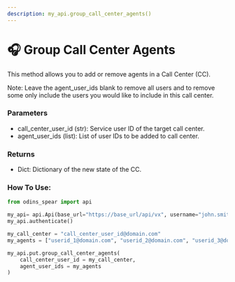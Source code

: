 ```yaml
---
description: my_api.group_call_center_agents()
---
```


# 🎧 Group Call Center Agents

This method allows you to add or remove agents in a Call Center (CC).&#x20;

Note: Leave the agent\_user\_ids blank to remove all users and to remove some only include the users you would like to include in this call center.

### Parameters&#x20;

* call\_center\_user\_id (str): Service user ID of the target call center.
* agent\_user\_ids (list): List of user IDs to be added to call center.

### Returns

* Dict: Dictionary of the new state of the CC.

### How To Use:

```python
from odins_spear import api

my_api= api.Api(base_url="https://base_url/api/vx", username="john.smith", password="ODIN_INSTANCE_1")
my_api.authenticate()

my_call_center = "call_center_user_id@domain.com"
my_agents = ["userid_1@domain.com", "userid_2@domain.com", "userid_3@domain.com"]

my_api.put.group_call_center_agents(
    call_center_user_id = my_call_center,
    agent_user_ids = my_agents
)
```
